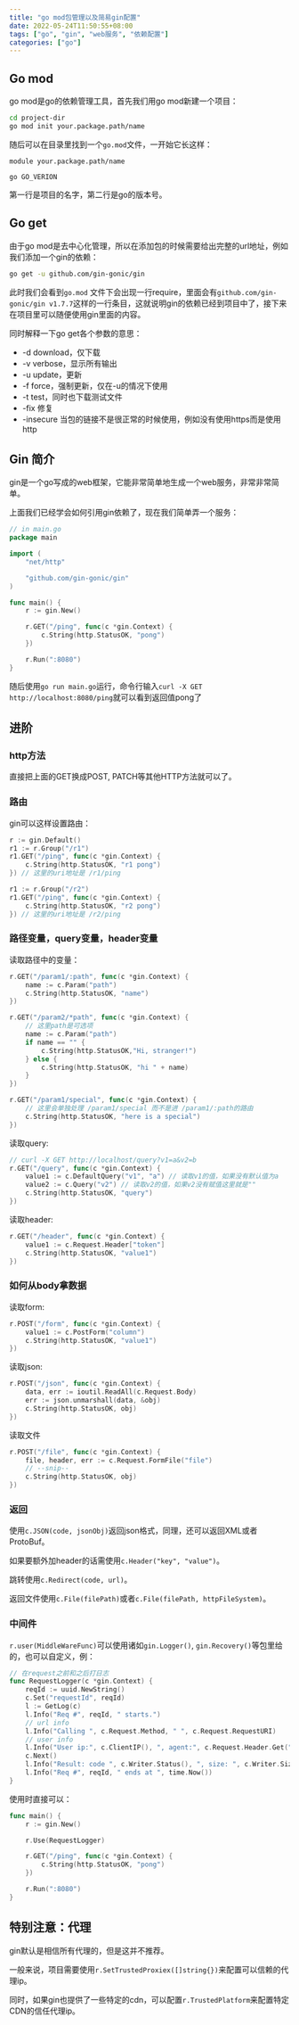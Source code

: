 ```yaml
---
title: "go mod包管理以及简易gin配置"
date: 2022-05-24T11:50:55+08:00
tags: ["go", "gin", "web服务", "依赖配置"]
categories: ["go"]
---
```


## Go mod

go mod是go的依赖管理工具，首先我们用go mod新建一个项目：

```bash
cd project-dir
go mod init your.package.path/name
```

随后可以在目录里找到一个`go.mod`文件，一开始它长这样：

```
module your.package.path/name

go GO_VERION
```

第一行是项目的名字，第二行是go的版本号。

## Go get

由于go mod是去中心化管理，所以在添加包的时候需要给出完整的url地址，例如我们添加一个gin的依赖：

```bash
go get -u github.com/gin-gonic/gin
```

此时我们会看到`go.mod` 文件下会出现一行require，里面会有`github.com/gin-gonic/gin v1.7.7`这样的一行条目，这就说明gin的依赖已经到项目中了，接下来在项目里可以随便使用gin里面的内容。

同时解释一下go get各个参数的意思：

* -d download，仅下载
* -v verbose，显示所有输出
* -u update，更新
* -f force，强制更新，仅在-u的情况下使用
* -t test，同时也下载测试文件
* -fix 修复
* -insecure 当包的链接不是很正常的时候使用，例如没有使用https而是使用http

## Gin 简介

gin是一个go写成的web框架，它能非常简单地生成一个web服务，非常非常简单。

上面我们已经学会如何引用gin依赖了，现在我们简单弄一个服务：

```go
// in main.go
package main

import (
	"net/http"

	"github.com/gin-gonic/gin"
)

func main() {
	r := gin.New()

	r.GET("/ping", func(c *gin.Context) {
		c.String(http.StatusOK, "pong")
	})

	r.Run(":8080")
}
```

随后使用`go run main.go`运行，命令行输入`curl -X GET http://localhost:8080/ping`就可以看到返回值pong了

## 进阶

### http方法
直接把上面的GET换成POST, PATCH等其他HTTP方法就可以了。

### 路由
gin可以这样设置路由：

```go
r := gin.Default()
r1 := r.Group("/r1")
r1.GET("/ping", func(c *gin.Context) {
    c.String(http.StatusOK, "r1 pong")
}) // 这里的uri地址是 /r1/ping

r1 := r.Group("/r2")
r1.GET("/ping", func(c *gin.Context) {
    c.String(http.StatusOK, "r2 pong")
}) // 这里的uri地址是 /r2/ping
```

### 路径变量，query变量，header变量

读取路径中的变量：
```go
r.GET("/param1/:path", func(c *gin.Context) {
    name := c.Param("path")
    c.String(http.StatusOK, "name")
})

r.GET("/param2/*path", func(c *gin.Context) {
    // 这里path是可选项
    name := c.Param("path")
    if name == "" {
        c.String(http.StatusOK,"Hi, stranger!")
    } else {
        c.String(http.StatusOK, "hi " + name)
    }
})

r.GET("/param1/special", func(c *gin.Context) {
    // 这里会单独处理 /param1/special 而不是进 /param1/:path的路由
    c.String(http.StatusOK, "here is a special")
})
```

读取query:
```go
// curl -X GET http://localhost/query?v1=a&v2=b
r.GET("/query", func(c *gin.Context) {
    value1 := c.DefaultQuery("v1", "a") // 读取v1的值，如果没有默认值为a
    value2 := c.Query("v2") // 读取v2的值，如果v2没有赋值这里就是""
    c.String(http.StatusOK, "query")
})
```

读取header:
```go
r.GET("/header", func(c *gin.Context) {
    value1 := c.Request.Header["token"]
    c.String(http.StatusOK, "value1")
})
```

### 如何从body拿数据

读取form:
```go
r.POST("/form", func(c *gin.Context) {
    value1 := c.PostForm("column")
    c.String(http.StatusOK, "value1")
})
```

读取json:
```go
r.POST("/json", func(c *gin.Context) {
    data, err := ioutil.ReadAll(c.Request.Body)
    err := json.unmarshall(data, &obj)
    c.String(http.StatusOK, obj)
})
```

读取文件
```go
r.POST("/file", func(c *gin.Context) {
    file, header, err := c.Request.FormFile("file")
    // --snip--
    c.String(http.StatusOK, obj)
})
```

### 返回

使用`c.JSON(code, jsonObj)`返回json格式，同理，还可以返回XML或者ProtoBuf。

如果要额外加header的话需使用`c.Header("key", "value")`。

跳转使用`c.Redirect(code, url)`。

返回文件使用`c.File(filePath)`或者`c.File(filePath, httpFileSystem)`。

### 中间件

`r.user(MiddleWareFunc)`可以使用诸如`gin.Logger()`, `gin.Recovery()`等包里给的，也可以自定义，例：

```go
// 在request之前和之后打日志
func RequestLogger(c *gin.Context) {
	reqId := uuid.NewString()
	c.Set("requestId", reqId)
	l := GetLog(c)
	l.Info("Req #", reqId, " starts.")
	// url info
	l.Info("Calling ", c.Request.Method, " ", c.Request.RequestURI)
	// user info
	l.Info("User ip:", c.ClientIP(), ", agent:", c.Request.Header.Get("User-Agent"))
	c.Next()
	l.Info("Result: code ", c.Writer.Status(), ", size: ", c.Writer.Size())
	l.Info("Req #", reqId, " ends at ", time.Now())
}
```

使用时直接可以：

```go
func main() {
	r := gin.New()

    r.Use(RequestLogger)

	r.GET("/ping", func(c *gin.Context) {
		c.String(http.StatusOK, "pong")
	})

	r.Run(":8080")
}
```

## 特别注意：代理
gin默认是相信所有代理的，但是这并不推荐。

一般来说，项目需要使用`r.SetTrustedProxiex([]string{})`来配置可以信赖的代理ip。

同时，如果gin也提供了一些特定的cdn，可以配置`r.TrustedPlatform`来配置特定CDN的信任代理ip。

